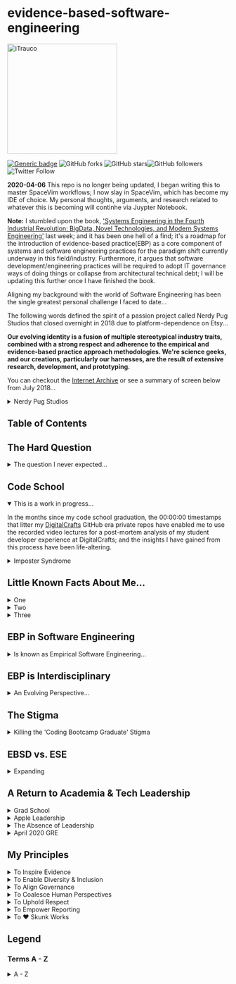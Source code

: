 # evidence-based-software-engineering
<a href="http://trau.co">
<img src="https://github.com/iTrauco/evidence-based-software-engineering/blob/master/assets/images/ITRAUCO-black.png"
width="250" title="iTrauco" alt="iTrauco"></a>

<!-- BADGES -->
[![Generic badge](https://img.shields.io/badge/iTrauco-EBSD-blue.svg)](https://shields.io/) ![GitHub forks](https://img.shields.io/github/forks/iTrauco/evidence-based-software-engineering?style=social) ![GitHub stars](https://img.shields.io/github/stars/iTrauco/evidence-base-software-engineering?style=social)![GitHub followers](https://img.shields.io/github/followers/iTrauco?label=Follow&style=social) ![Twitter Follow](https://img.shields.io/twitter/follow/iTrauco?style=social)

**2020-04-06** This repo is no longer being updated, I began writing this to master SpaceVim workflows; I now slay in SpaceVim, which has become my IDE of choice. My personal thoughts, arguments, and research related to whatever this is becoming will continhe via Juypter Notebook. 

**Note:** I stumbled upon the book, ['Systems Engineering in the Fourth Industrial Revolution: BigData, Novel Technologies, and Modern Systems Engineering'](https://itrau.co/4THINDUSTRIAL) last week; and it has been one hell of a find; it's a roadmap for the introduction of evidence-based practice(EBP) as a core component of systems and software engineering practices for the paradigm shift currently underway in this field/industry. Furthermore, it argues that software development/engineering practices will be required to adopt IT governance ways of doing things or collapse from architectural technical debt; I will be updating this further once I have finished the book. 


Aligning my background with the world of Software Engineering has been the single greatest personal challenge I faced to date... 

The following words defined the spirit of a passion project called Nerdy Pug Studios that closed overnight in 2018 due to platform-dependence on Etsy... 

**Our evolving identity is a fusion of multiple stereotypical industry traits, combined with a strong respect and adherence to the empirical and evidence-based practice approach methodologies. We're science geeks, and our creations, particularly our harnesses, are the result of extensive research, development, and prototyping.** 

You can checkout the [Internet Archive](https://itrau.co/IA-nps) or see a summary of screen below from July 2018... 
<details><summary>Nerdy Pug Studios</summary>
<p>

<br>
<a href=""><img src="https://github.com/iTrauco/evidence-based-software-engineering/blob/master/assets/images/nerdy-pug-about.png" title="nerdy-pug-about" alt="nerdy-pug-studios-about"></a>
</br>

</p>
</details>

## Table of Contents



## The Hard Question

<details><summary>The question I never expected...</summary>
<p>

A few days after my code school graduation, I reached out to [Jeff Meyerson](https://www.linkedin.com/in/jeff-meyerson-05275716/), the creator and host of [The Software Engineering Daily(SEDaily) Podcast](https://softwareengineeringdaily.com/) via the shows Slack Channel. 

I have been a devoted listener of this show for three years, in the beginning I understood maybe 20% of what they talked about, but I loved it anyway.   

I just wanted to thank him for the work on does on his podcast, and that I just finished after years of being I could never be a software engineer.  

I love the hard questions he asks on his show, and after congratulating me he asked me a something I wasn't expecting... 

He said... 
```
Now that you can program, what are you going to contribute to the world of software, what impact are you going to have?
```

I never was expecting to be asked such a deep question, and I had no answer, so after a few minutes of silence I said, 'Let me get back to you tomorrow.'

The next day, I still had no answer, so I messaged him and said, " I will have to get back to you on this,'to which  which he replied, 

```
Please do I want to know. 
```

It was his question that sent me on an eight month long journey through empirical and scientific paper research to locate an answer... 

In June of last year, when he asked me this, I knew that I wanted to be a future guest on his show; my goal was to do it within 3 years, so I have about 2 years and 4 months left. 

I still have not replied to him to let him, because I need this repo to outline the next 18 - 24 months as a roadmap to the answer I will give him. 


</p>
</details>

## Code School

<details open><summary>This is a work in progress...</summary>
<p>

In the months since my code school graduation, the 00:00:00 timestamps that litter my [DigitalCrafts](https://digitalcrafts.com) GitHub era private repos have enabled me to use the recorded video lectures for a post-mortem analysis of my student developer experience at DigitalCrafts; and the insights I have gained from this process have been life-altering. 


<details><summary>Imposter Syndrome</summary>
<p>

A few years ago, I started a Masters in Information Systems(IS) but stopped taking classes after completing 1/2 of my program because I was plateaued in my IT career due to an ability to code/program. 

I was always been embarrassed by the BA in General Studies on my resume, so much so that I let the self-doubt of imposter syndrome consume me in my post-DigitalCrafts software industry job search. 

My technical/IT background landed me interviews that most code school grads would have been passed over for by HR/IT Recruiters, and I witnessed firsthand the ‘stigma’ of the ‘coding bootcamp graduate’ stereotype that so many Senior SEs hold. 

This 'stigma' is widespread due to the rise of 'nerd-masculinity' in the field of computer science that occurred in the 1970s to early 1980s as the sector transitioned from a female-dominated one to a male-dominated one, and it remains widespread through senior-level engineering positions in all sectors. 

<details><summary>NETWORKS OF EXCLUSION IN A GENDERED ORGANIZATION IN THE HIGH-TECH INDUSTRY</summary>
<p>

I found the following passage from this [research paper](https://itrau.co/GenderNetworks) particularly insightful on the topic... 

> The masculinization of software and computing occurred later in the 20th century, as again men actively worked to professionalize the field in line with other scientific disciplines, establishing structural and cultural boundaries in ways that excluded women from the field (Misa 2010). Newly-implemented aptitude tests and personality profiling in hiring processes, for example, privileged masculine characteristics. Increasingly specialized job titles and hierarchies distanced high-skilled labor from work seen as low status and routine, offering increased social status, greater autonomy, better pay, and improved opportunities for advancement for men (Ensmenger 2010). As men solidified their hold over computing and engineering, computer culture became associated with “nerds” – young, white, educated men who “tinker” with technology.

> Pages 27 - 28
</p>
</details>
</p>
</details>
</p>
</details>

<!------------------------------------------------>
<!------------------------------------------------>

## Little Known Facts About Me...

<details><summary>One</summary>
<p>

I was a nurse, I graduated from Gordon State College in December 2012 with an Associate of Science in Nursing and immediately passed my NCLEX for my RN license; which I let expire years ago after joining the ranks of Apple corporate. 

I worked professionally as a nurse for a month before quitting, the emotional toll of a career surrounded by illness and death and losing patients every other day was something I could not do. 

The science of modern day nursing education is housed in a school of scientific inquiry and thought known as evidence-based practice(EBP); which requires, at its core, strict and unwavering adherence to the scientific method in the clinical decision making process for the gathering, collection, and analysis of nursing process interventions. 

The human body is viewed as a collection of interconnected systems that, in the absence of homeostatic equilibrium, results from the breakdown of systems over time… 

Blood lab values, toxicology reports, vital signs, urine labs, etc, serve the purpose of providing quantitative data that modern-day nurses interpret based on the presenting signs and symptoms of a patient to determine the best steps to take with the end goal of reestablishing a patients natural homeostatic state. 

</p>
</details>

<details><summary>Two</summary>
<p>

I wanted to go to GA Tech to study computer science, but I am a discalculic; I barely passed College Algebra with a 70. I was essentially told to pick something 'more realistic' that didn't involve the physics and calculus classes required to enter GT as a transfer student. 

What I didn't know at the time, was that my dyscalculia is limited to handwritten numbers and equations on a board, e.g. in the classroom, it doesn't carry over to printed text, numbers, and equations. 

The beauty of code is that doesn't carry over into the domain of vim or IDEs either.

I never struggled with mathematics, I struggled with reading handwritten non-sense on a board during lectures... 
</p>
</details>

<details><summary>Three</summary>
<p>

I entered the world of startups as the ‘Apple’ IT guy at a startup that is now shuttered in the summer of 2017 out of a co-working space I will not disclose the name of…

I won’t go into any granular details, but this place broke me; it was, by far, the most vicious and toxic environment I have ever been in.

I was so committed to making it work and to be viewed as a ‘team player,’ that I allowed myself to be an emotional punching bag for Senior SEs and Project Managers that belittled me to the point of tears some evenings.

Since I had no dedicated space, I came in during the evening hours to set up and ship systems, and it was during these hours that I was subject to this harassment; it was equivalent to that one incident I saw at Apple…

I became so afraid, I lived on eggshells and ‘Don’t shoot I’m not a messenger’ became a phrase I would say if I walked by someone I wasn’t sure of… 

I was in this role for three months, and I have never spoken about it or mentioned it on my resume/LinkedIn because it was an experience I simply wanted to ignore and forget…

</p>
</details>

<!------------------------------------------------>
<!------------------------------------------------>
## EBP in Software Engineering 

<details><summary>Is known as Empirical Software Engineering...</summary>
<p>

Technology, distributed computer systems, coding workflows, networks, etc, are nothing more than interconnected systems that breakdown over time just like the human body, with performance and monitoring metrics/KPIs as the equivalent of toxicology screenings and blood lab values in the operational decisions making process of corrective systems ops interventions. 

Evidence-based practice approach methodologies in the realm of software engineering and design are relatively new concepts, until recently, EBP empiricism simply did not exist in this field. 

I now know that it was this lack of EBP at the heart of my struggles to grasp something as simple as Test Driven Development(TDD); even though I had long demonstrated a technical prowess for the single-direction logic of organizational Domain-Driven Design(DDD) on teams in where the TDD subset of Behavioral Driven Design(BDD) was the norm. 

After months of objective reflection and analysis, I finally located EBP in this field, where is more commonly referred to as Empirical Software Engineering(ESE), but, for the sake of simplicity and habit, I call it Evidence-based Software Design(EBSD). 
</p>
</details>

<!------------------------------------------------>
<!------------------------------------------------>
## EBP is Interdisciplinary

<details><summary>An Evolving Perspective...</summary>
<p>

Four years ago, I wrote the following words in my last undergraduate [research paper](itrau.co/soviettech)...

<details><summary> How Gorbachev's Reforms Synergized the Intentions of the Reagan Doctrine</summary>
<p>

> To highlight the nature of the inefficiencies plaguing the Soviet Union’s industrial capabilities, a review of the technological challenges faced by Gorbachev when he assumed the Office of the General Secretary provides sufficient illustration(Gibbs, 11-14). In 1977, the last year of reliable data, there were an estimated 20,000 computers in the entire Soviet Union, compared to 325,000 in the United States alone(Bailer, 77). It is estimated that by the mid-1980s, there were 25 computers in the United States for every 1 in the Soviet Union, a ratio of 25/1(Bailer, 77).  With a twenty year headstart on research in the newly emerged field of computer science, the West leveraged the power of the microprocessor to automate tasks, calculate vast quantities of data in ever shorter periods of time, and instantly access this information on distributed systems thousands of miles apart through the first computer networks. 

> The United States had unintentionally exploited the artificial existence of Moore’s Law, which dictates, “The capabilities of computers will double every 18 to 24 months(Brock, 34).” Our nation developed the first truly computerized military systems, one such codenamed “ARPANENT(Salus, VIII).” The US even had the audacity to publicly announce what is now popularly referred to as “Project Star Wars(Cort, 77-78),” an idea born from the West’s technological capabilities to place low-earth-orbit satellites in space capable of deflecting Western bound ICBMs(Cort, 78-79). The Soviet Union was in no place to even attempt such a feat, as the rampant technological inadequacies of the USSR culminated in the global embarrassment to the capabilities of the Soviet sciences during the failure of the nuclear power station at Chernobyl in 1986. 

> If there ever was a wakeup call to Soviet leadership, this was it.

</p>
</details>
I understood that runaway technical debt from the failure to automate ‘high-touch’ processes is what led to the collapse of the USSR; modern-day tech firms are operationally no different and just as susceptible to the illusion of stability that unwavering adherence to ‘tradition’  can bring.

<details><summary>Arguments for Empirical Software Engineering Adoption</summary>
<p>

I argue that monolithic ITILv3 driven cultures are the most vulnerable, due to the divisional silos that result from unintentional adherence to industry SOPs that have become relics and artifacts of the past with the rise of AGILE and LEAN ways of doing things in ITILv4.

<details><summary>Empirical Software Engineering: From Discipline to Interdiscipline</summary>
<p>

The following [excerpt](https://itrau.co/gh-ebse2) is the smoking gun I needed to confirm a suspicion, a feeling, a spidey-sense if you will, that the 'high-touch' software discipline of the educational learning model used throughout the 'coding bootcamp' industry has not yet been exposed to EBP in the classroom...

> Although recent developments have improved our empirical understanding of software engineering practices and processes, the current state of evidence is still weak when compared to other more mature fields. A large extent of our everyday practice in software engineering is still governed more by conventional wisdom than it is governed by empirical evidence. This is especially true for the social, cultural, and political aspects of software engineering, such as early stages of development, rendering the inference of robust theories inherently problematic.

> Even though we can observe an increase of empirical studies in the various fields of software engineering research, many studies still do provide either circumstantial evidence by focusing on isolated contexts without taking into account the relation to existing evidence or – worse – they neglect the context completely. The effects are portrayed by Jacobson’s observation in the context of the SEMAT initiative [35]: software engineering is gravely hampered by 
```
1. the prevalence of fads more typical of fashion industry than of an engineering discipline; 

2. the lack of a sound, widely accepted theoretical basis; 

3. the huge number of methods and method variants, with differences little understood and artificially magnified; 

4. the lack of credible experimental evaluation and validation; and finally

5. the split between industry practice and academic research. 
```

[]The consequence of the current situation are best described by Wohlin et al. saying that

```
“
there exists no generally accepted theory in software engineering ... Some laws, hypotheses and conjectures exist, but yet no generally accepted theory
”
```

>As a matter of fact, a large extent of the theories (or theory patterns) we have for software engineering are still transferred from theories in other disciplines (e.g. organisational psychology), sometimes by adopting them, but mostly by transferring them verbatim [37].

> Software engineering itself however is often still governed by folklore turned into facts [38]. Similarly as in other fields before, many theories specific to software engineering emerged from the early times of the discipline where empiricism had no significance at all and where claims by authorities where often treated as facts. One prominent example for such a “fact” is grounded in the wellknown essay by Edsger Dijkstra Go To Statement Considered Harmful [39] from 1968, largely based on reasoning by argument and triggering a public exchange between different scholars via published notes (all considering the previous note as “harmful” itself). Although this exchange fostered an important and fruitful debate in the community at that time, it still remained largely a public exchange between scholars based on reasoning by argument. This did not change until 2015, nearly 50 years lager, when Nagappan et al. [40] published the results of their largescale study analysing C code from GitHub repositories and suggesting that the use of goto statements in practice does not appear to be harmful.
</p>
</details>

Additionally, this applies to countless enterprise technology-first environments, teams, and entire organizations. 

<details><summary>ITILv3 is Legacy</summary>
<p>

ITILv3 is so obsessed with process improvement in the form of written proposals, that metrics and KPIs of any type are never implemented, so the decision-makers in such orgs remain in the dark to their actual state of tech.

The adoption of evidence-based practice approach methodologies as a key component of organizational technology governance strategies acts as a safeguard against 'tradition' and the folklore behind institutionalized SOPs that exist in the form of 'we have always done it this way.' 

I do not have actual numbers or stats, but, past experience in ITILv3 IT and Kanban/DevOps SE environments has provided me with the insight to know that the 'eye-opening' reality for most orgs doesn't occur until an outsider with no understanding of current processes is brought in. 

EBSD adoption goes far beyond the capabilities of Splunk, Nagios, or monitoring tools of any type, because it is something that does not exist as an off the shelf tool; it's a mindset, a perspective, a way of looking at things and searching for scientific, peer-reviewed papers and case studies to assess and test the situation.
</p>
</details> 

EBSD enables an org to exist in a constant state of evolution in response to new and emerging discoveries that drive innovation from the bottom-up, not the top-down.

EBSD is both an art and a science sprinkled with a liberal arts style of critical thinking and analysis that allows an org to exist in a fluidic state of continous enhancement.

</p>
</details>
</p>
</details>

<!------------------------------------------------>
<!------------------------------------------------>
## The Stigma

<details><summary>Killing the 'Coding Bootcamp Graduate' Stigma</summary>
<p>

"Coding bootcamp graduates are NOT engineers..." is what I was told by Senior Software Engineers, but, what I now realize is that this field lacks credible theory and is based largely on 'tradition,' in the absence of inquiry into the multidimensional state of this field through the analysis of the scientific method and the collective advancement towards credible theories, the entire basis for their arguments exists as a house of cards on a straw foundation that is just one huff, and buff, away from being blown into oblivion...

I argue that it is the diversity of the interdisciplinary educational backgrounds of code school grads that empowers us with the knowledge to view the 'state of things' in this field from an entirely outside perspective that will enable, for the first time, concrete theories to be established in this field; it is this advantage that we have over the classically trained Ivy League-educated software engineers of the past. 

Their argument is based on 'tradition,' folklore, and conjecture that's the equivalent of the pseudosciences, and our interdisciplinary backgrounds threaten to expose that reality...

The term software engineering was coined in 1968, at the NATO Software Engineering Conference by the conference chairman 'Bauer' he stated,

```
What we need is software engineering.
```
    
This was the world of a 1960s era 'Mad Men' episode, it portrays the 'boys club' culture at its peak in America, and it is this culture of exclusion to women and minorities of color that serve as the founding fathers of 'software engineering' as a field of study. 

It was this moment in history when the rise of 'nerd masculinity' began to take hold on the field and establish the barriers to diversity and inclusion that still exist today...

The greatest threat to the status quo of the classically trained Ivy-league educated software engineers of the past is the 'God in Gaps' reveal to their existence that is well underway at this moment in time and evident through the continued call to arms to deliver on overdue promises for diversity and inclusion in the upper ranks of every sector.

I argue, that, with the arrival of the mainstreaming of the coding bootcamp phenomena underway today, that the interdisciplinary professional and educational background of student developers brings with it the risk of new perspectives and frameworks of scientific inquiry from fields with robust theories that can be applied to the state of software engineering practices, norms, and beliefs.

Code schools are the gateway for a pool of technical talent with the expertise and a fresh perspective that threaten the state of ‘tradition’ as outsiders turned jury. 

As a founding member of Out In Tech ATL, I am obligated to take this argument into the halls of academia to fight fire with fire. 

We have been stigmatized as being a 'bootleg' caste of wannabe technophiles by the Ivy League-educated software engineers of yesteryear who have failed for fifty years to establish theory that can be peer-review duplicated, it is the absence of doctrine based on the principles of the scientific method that invalidates any claim they have to being  'scientists.' 

```
Extraordinary claims require extraordinary evidence.

- Carl Sagan
```

As a scientist, I have to ask...

```
Where is the evidence that code school graduates are NOT engineers?
```

**Show me the evidence.**
</p>
</details>


<!------------------------------------------------>
<!------------------------------------------------>

## EBSD vs. ESE
<details><summary>Expanding</summary>
<p>

I have come to the conclusion that the term 'Evidence-based Software Design' decribes the traditional process of software development on a team with a least one developer as a 'practitioner' of Empirical Software Engineering. 

EBP, in all of its many forms, should be considered a highly structured way of viewing the world of software engineering through frameworks of scientific inquiry from fields with well established theories. 

There is a lot of expanding I need to do on this, but, the end goal here is to drive EBSD an interdisciplinary.  
</p>
</details>

<!------------------------------------------------>
<!------------------------------------------------>
## A Return to Academia & Tech Leadership

<details><summary>Grad School</summary>
<p>

Without a doubt, I will be entering a graduate program in the next 24 - 36months to pursue an advanced degree with a focus on some aspect of technology...

However, at this time, it is far to early to decide what that degree will be because I don't have a purpose or mission in this industry. 

The purpose of an advanced degree is strategic in nature, and should only be started by someone with an established presence in a specific field or industry; grad school is a highly calculated decision that requires extensive research.

The tactical advantage of a highly vetted graduate program is the emergence of deep analytical awareness for the conceptual frameworks at the heart of an industry or field. 

At this time, I have no mentors or leaders in the tech industry or IT field that I lookup to for guidance and professional career development; my status and influence at Apple was strictly limited to my org in Austin, at this time, I am a nobody. 
</p>
</details>

<details><summary>Apple Leadership</summary>
<p>

Tara Bunch, the SVP of my former org at Apple serves as a testament to the power of strong leadership, and, to this day, the message of her 2013 'One Apple' vision of a unified global company culture still inspires me.

Apple was so much more than just a 'job' to me, it was a way of life. Apple, as a company, became a critical part of my identity. To this stay, I still say 'we' when referring to my time at the company.

Tim Cook, Apple's current CEO, who leads an army of 100,000+ strong, replied within minutes of sending him an email about my roommate, who was a part-time Apple Store employee, having to take on a second part-time job to cover the upfront cost of tuition for the same college class that our third roommate, a corporate part-time Apple employee, had secured a delayed payment agreement for due the tuition assistance benefit that Apple corporate employees working 20+ hours week are elligible for...     

The question I asked was simple, "Are we really 'One Apple'?"

The impact of this chain reaction resulted in the full expansion of company benefits that all PT corporate employees working 20 or more hours a week were are eligible for being extended to all PT retail store employees working the same number of hours in late 2014; I have no idea what went on behind closed doors in Cuptertino after this, I obviously had no part anything beyond speaking up for something I thought Apple Leadership should know... 

I may have left Apple, but the company remains a core part of my identity to this day, and likely will until the day I die.

**Note:** I need to add that this was a group effort, multiple individuals across multiple orgs reached out to Apple leadership in a coordinated effort all at once. 
</p>
</details>


<details><summary>The Absence of Leadership</summary>
<p>

</p>
</details>

<details><summary>April 2020 GRE</summary>
<p>

I knew years ago that I wanted to pursue an advanced graduate degree, I even started a Masters in IS in 2016 and completed three classes before leaving Apple and losing my tuition assistance benefits.  

I had transferred my AS in nursing to SNHU, with a goal of completing a BS in IT, but after three years of taking one class a term with more then a few terms off in order to focus on Apple, I still had at least 1 1/2 years left to go.

I began prepping in October of last year and am proud of myself for sticking to the 15 hour a week study/prep plan I produced; I I am officially registered for the April 26th 2020 Graduate Record Examination!
</p>
</details>

## My Principles
<details><summary>To Inspire Evidence</summary>
<p>

We are at the precipice of the Fourth Industrial Revolution, which will commence with the arrival of true 5G in the mid-2020s upon the completion of the first micro-satellite networks that will exponentially drive data analytics and machine learning AI capabilities past the physical limitations of Moore’s Law; the transition from Documents to Data will be sustained through the adoption of complex predictive health monitoring analytics derived from evidence-based practice(EBP) approach methodologies for cloud-native-to-hybrid infrastructure sustainability with an emphasis on prophylactic operational failure interventions vs. the reactive mentality of today. 

The mass, almost overnight, introduction of EBP into the world of software engineering will see the merging of site-reliability and systems engineering teams into one, similar to DevOps, but with an interdisciplinary twist. Instead of former sysadmins and ops engineers, SRE/Systems Engineering teams will be comprised of engineers and analysts turned coders from every non-computer science discipline, e.g. biology, education, social sciences, legal, and even the  creative arts. 

The exponential speed of the Fourth Industrial Revolution will touch every industry so fast that the traditional schools of thought on computer science and software engineering will be rendered inert in the face of the interdisciplinary scientific frameworks of inquiry required to establish the metrics and KPIs of the coming years… 

EBP opposes tradition, but, at its heart, it is not conclusive or definitive about which course of action to take; instead, practitioners of empirical software engineering apply EBP for insight into the state of things at hand with the end goal of providing decision-makers with quantifiable evidence to enable scientific inquiry, analysis, and interpretation through deductive and inductive reasoning. 

My place in this emerging trend is to encourage, support, and and celebrate both the successes and 'good trys'  of team members that are naturally inquisitive and seek out evidence that can be used to implement new metrics and KPIs for an org through tailored Python data analytics reporting; there will be holdouts, but the collective drive to succeed or fail together is key to inspiring those reluctant to change. 

I have already begun to experiment with new and innovative ways to implement metrics and KPIs at the most granular of levels with Python; though preliminary, and I def could be wrong, but I feel that this work will prove pivotal in the coming years.

My best work has always been inspired by the innovative and badass automation I once saw DevOps engineers do in G Suite; I will never be able to duplicate their work, but I strive to mimic that same ‘wow factor’ response in the things I automate and create. If nothing else, I would want to inspire that same creativity and problem-solving ingenuity in others.
</p>
</details>
<details><summary>To Enable Diversity & Inclusion</summary>
<p>

</p>
</details>


<details><summary>To Align Governance</summary>
<p>

</p>
</details>
<details><summary>To Coalesce Human Perspectives</summary>
<p>


</p>
</details>
<details><summary>To Uphold Respect</summary>
<p>

</p>
</details>
<details><summary>To Empower Reporting</summary>
<p>

</p>
</details>
<details><summary>To ❤️  Skunk Works </summary>
<p>

</p>
</details>

<!--- LEGEND --->
<!-------------->
## Legend

### Terms A - Z
<details><summary>A - Z</summary>
<p>

- Evidence-based Practice(EBP): Any practice that relies on scientific and mathematical evidence to form strong inductive or deductive arguments for guidance and decision-making. Practices that are not evidence-based may rely on tradition, intuition, or other unproven methods.
- Evidence-based Software Design(EBSD): A personally coined term that is fully interchangeable with Empirical Software Engineering(ESE) that denote the exact same thing/idea.
- Empirical Software Engineering(ESE): Is a research area concerned with the empirical observation of software engineering artifacts and the empirical validation of software engineering theories and assumptions.
- Software Engineering(SE): the creation and maintenance of software. But from a research perspective, software engineering is the body of knowledge about the creation and maintenance of software and about the phenomena underlying and emerging from those two activities.
- Post-Mortem Analysis(PMA):  An empirical study method in software engineering. It is an important, but often forgotten, way of gathering empirical knowledge. PMA is ideally performed either soon after the most important milestones and events or at the end of a project, both in s uccessful and unsuccessful software development projects. The benefit is that post-mortems can often reveal findings more frequently and differently than project completion reports alone.
</p>
</details>
